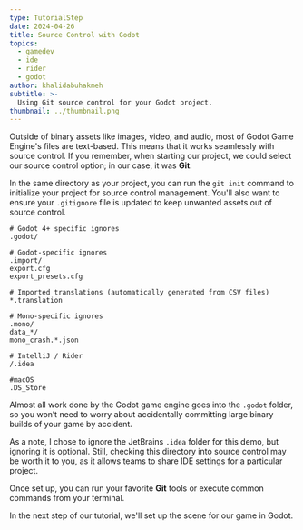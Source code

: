 ```yaml
---
type: TutorialStep
date: 2024-04-26
title: Source Control with Godot
topics:
  - gamedev
  - ide
  - rider
  - godot
author: khalidabuhakmeh
subtitle: >-
  Using Git source control for your Godot project.
thumbnail: ../thumbnail.png
---
```


Outside of binary assets like images, video, and audio, most of Godot Game Engine's files are text-based. This means that it works seamlessly with source control. If you remember, when starting our project, we could select our source control option; in our case, it was **Git**.

In the same directory as your project, you can run the `git init` command to initialize your project for source control management. You'll also want to ensure your `.gitignore` file is updated to keep unwanted assets out of source control.

```text
# Godot 4+ specific ignores
.godot/

# Godot-specific ignores
.import/
export.cfg
export_presets.cfg

# Imported translations (automatically generated from CSV files)
*.translation

# Mono-specific ignores
.mono/
data_*/
mono_crash.*.json

# IntelliJ / Rider
/.idea

#macOS
.DS_Store
```

Almost all work done by the Godot game engine goes into the `.godot` folder, so you won’t need to worry about accidentally committing large binary builds of your game by accident.

As a note, I chose to ignore the JetBrains `.idea` folder for this demo, but ignoring it is optional. Still, checking this directory into source control may be worth it to you, as it allows teams to share IDE settings for a particular project.

Once set up, you can run your favorite **Git** tools or execute common commands from your terminal.

In the next step of our tutorial, we'll set up the scene for our game in Godot.